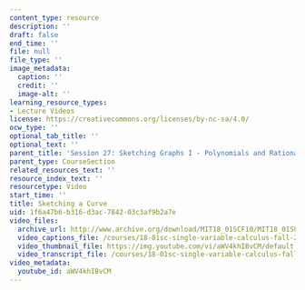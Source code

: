```yaml
---
content_type: resource
description: ''
draft: false
end_time: ''
file: null
file_type: ''
image_metadata:
  caption: ''
  credit: ''
  image-alt: ''
learning_resource_types:
- Lecture Videos
license: https://creativecommons.org/licenses/by-nc-sa/4.0/
ocw_type: ''
optional_tab_title: ''
optional_text: ''
parent_title: 'Session 27: Sketching Graphs I - Polynomials and Rational Functions'
parent_type: CourseSection
related_resources_text: ''
resource_index_text: ''
resourcetype: Video
start_time: ''
title: Sketching a Curve
uid: 1f6a47b6-b316-d3ac-7842-03c3af9b2a7e
video_files:
  archive_url: http://www.archive.org/download/MIT18_01SCF10/MIT18_01SCF10Rec_19_300k.mp4
  video_captions_file: /courses/18-01sc-single-variable-calculus-fall-2010/af810f5be9b356eeadbff4a0d7a351e1_aWV4khIBvCM.vtt
  video_thumbnail_file: https://img.youtube.com/vi/aWV4khIBvCM/default.jpg
  video_transcript_file: /courses/18-01sc-single-variable-calculus-fall-2010/c55a4b7b809179598b5e0c6f0d05cc58_aWV4khIBvCM.pdf
video_metadata:
  youtube_id: aWV4khIBvCM
---
```

